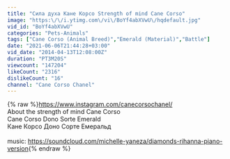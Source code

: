 ```yaml
---
title: "Сила духа Кане Корсо Strength of mind Cane Corso"
image: "https:\/\/i.ytimg.com\/vi\/BoYf4abXVwU\/hqdefault.jpg"
vid_id: "BoYf4abXVwU"
categories: "Pets-Animals"
tags: ["Cane Corso (Animal Breed)","Emerald (Material)","Battle"]
date: "2021-06-06T21:44:28+03:00"
vid_date: "2014-04-13T12:08:00Z"
duration: "PT3M20S"
viewcount: "147204"
likeCount: "2316"
dislikeCount: "16"
channel: "Cane Corso Chanel"
---
```

{% raw %}<a rel="nofollow" target="blank" href="https://www.instagram.com/canecorsochanel/">https://www.instagram.com/canecorsochanel/</a><br />About the strength of mind Cane Corso<br />Cane Corso Dono Sorte Emerald<br />Кане Корсо Доно Сорте Емеральд<br /><br />music: <a rel="nofollow" target="blank" href="https://soundcloud.com/michelle-yaneza/diamonds-rihanna-piano-version">https://soundcloud.com/michelle-yaneza/diamonds-rihanna-piano-version</a>{% endraw %}
